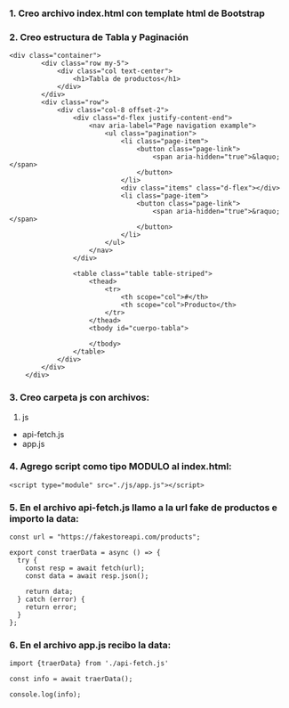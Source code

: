 ### 1. Creo archivo index.html con template html de Bootstrap

### 2. Creo estructura de Tabla y Paginación
```
<div class="container">
        <div class="row my-5">
            <div class="col text-center">
                <h1>Tabla de productos</h1>
            </div>
        </div>
        <div class="row">
            <div class="col-8 offset-2">
                <div class="d-flex justify-content-end">
                    <nav aria-label="Page navigation example">
                        <ul class="pagination">
                            <li class="page-item">
                                <button class="page-link">
                                    <span aria-hidden="true">&laquo;</span>
                                </button>
                            </li>
                            <div class="items" class="d-flex"></div>
                            <li class="page-item">
                                <button class="page-link">
                                    <span aria-hidden="true">&raquo;</span>
                                </button>
                            </li>
                        </ul>
                    </nav>
                </div>

                <table class="table table-striped">
                    <thead>
                        <tr>
                            <th scope="col">#</th>
                            <th scope="col">Producto</th>
                        </tr>
                    </thead>
                    <tbody id="cuerpo-tabla">
                        
                    </tbody>
                </table>
            </div>
        </div>
    </div>
```
### 3. Creo carpeta js con archivos:

1. js
 - api-fetch.js
 - app.js 

### 4. Agrego script como tipo MODULO al index.html:

```
<script type="module" src="./js/app.js"></script>
```
### 5. En el archivo api-fetch.js llamo a la url fake de productos e importo la data:
```
const url = "https://fakestoreapi.com/products";

export const traerData = async () => {
  try {
    const resp = await fetch(url);
    const data = await resp.json();

    return data;
  } catch (error) {
    return error;
  }
};
```
### 6. En el archivo app.js recibo la data:
```
import {traerData} from './api-fetch.js'

const info = await traerData();

console.log(info);
```


